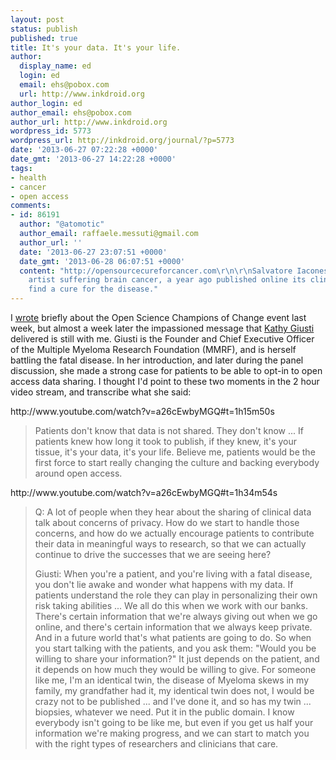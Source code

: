 ```yaml
---
layout: post
status: publish
published: true
title: It's your data. It's your life.
author:
  display_name: ed
  login: ed
  email: ehs@pobox.com
  url: http://www.inkdroid.org
author_login: ed
author_email: ehs@pobox.com
author_url: http://www.inkdroid.org
wordpress_id: 5773
wordpress_url: http://inkdroid.org/journal/?p=5773
date: '2013-06-27 07:22:28 +0000'
date_gmt: '2013-06-27 14:22:28 +0000'
tags:
- health
- cancer
- open access
comments:
- id: 86191
  author: "@atomotic"
  author_email: raffaele.messuti@gmail.com
  author_url: ''
  date: '2013-06-27 23:07:51 +0000'
  date_gmt: '2013-06-28 06:07:51 +0000'
  content: "http://opensourcecureforcancer.com\r\n\r\nSalvatore Iaconesi, an italian
    artist suffering brain cancer, a year ago published online its clinical data to
    find a cure for the disease."
---
```

<p>I <a href="http://inkdroid.org/journal/2013/06/21/open-science-champions-of-change/">wrote</a> briefly about the Open Science Champions of Change event last week, but almost a week later the impassioned message that <a href="https://twitter.com/KathyGiusti">Kathy Giusti</a> delivered is still with me. Giusti is the Founder and Chief Executive Officer of the Multiple Myeloma Research Foundation (MMRF), and is herself battling the fatal disease. In her introduction, and later during the panel discussion, she made a strong case for patients to be able to opt-in to open access data sharing. I thought I'd point to these two moments in the 2 hour video stream, and transcribe what she said:</p>
<p>http://www.youtube.com/watch?v=a26cEwbyMGQ#t=1h15m50s</p>
<blockquote><p>
Patients don't know that data is not shared. They don't know ... If patients knew how long it took to publish, if they knew, it's your tissue, it's your data, it's your life. Believe me, patients would be the first force to start really changing the culture and backing everybody around open access.
</p></blockquote>
<p>http://www.youtube.com/watch?v=a26cEwbyMGQ#t=1h34m54s</p>
<blockquote>
<p>Q: A lot of people when they hear about the sharing of clinical data talk about concerns of privacy. How do we start to handle those concerns, and how do we actually encourage patients to contribute their data in meaningful ways to research, so that we can actually continue to drive the successes that we are seeing here?</p>
<p>Giusti: When you're a patient, and you're living with a fatal disease, you don't lie awake and wonder what happens with my data. If patients understand the role they can play in personalizing their own risk taking abilities ... We all do this when we work with our banks. There's certain information that we're always giving out when we go online, and there's certain information that we always keep private. And in a future world that's what patients are going to do. So when you start talking with the patients, and you ask them: "Would you be willing to share your information?" It just depends on the patient, and it depends on how much they would be willing to give. For someone like me, I'm an identical twin, the disease of Myeloma skews in my family, my grandfather had it, my identical twin does not, I would be crazy not to be published ... and I've done it, and so has my twin ... biopsies, whatever we need. Put it in the public domain. I know everybody isn't going to be like me, but even if you get us half your information we're making progress, and we can start to match you with the right types of researchers and clinicians that care.
</p></blockquote>
